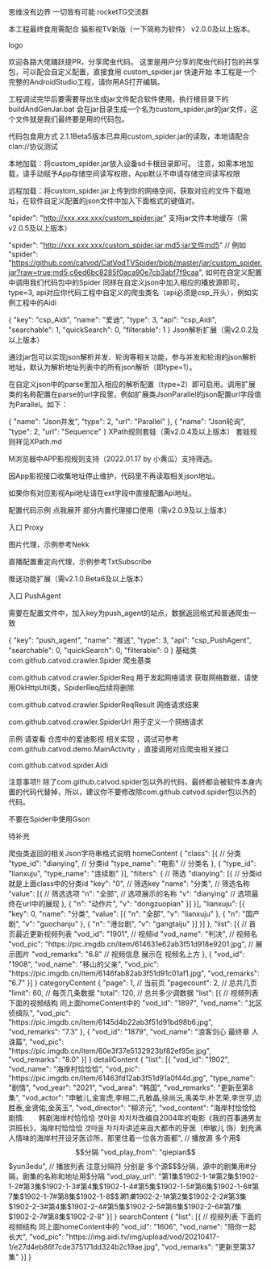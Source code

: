 思维没有边界 一切皆有可能
rocketTG交流群

本工程最终食用需配合 猫影视TV新版（一下简称为软件） v2.0.0及以上版本。

logo

欢迎各路大佬踊跃提PR，分享爬虫代码。
这里是用户分享的爬虫代码打包的共享包，可以配合自定义配置，直接食用 custom_spider.jar
快速开始
本工程是一个完整的AndroidStudio工程，请你用AS打开编辑。

工程调试完毕后要需要导出生成jar文件配合软件使用，执行根目录下的 buildAndGenJar.bat 会在jar目录生成一个名为custom_spider.jar的jar文件，这个文件就是我们最终要是用的代码包。

代码包食用方式
2.1.1Beta5版本已弃用custom_spider.jar的读取，本地请配合clan://协议测试

本地加载：将custom_spider.jar放入设备sd卡根目录即可。 注意，如需本地加载，请手动赋予App存储空间读写权限，App默认不申请存储空间读写权限

远程加载：将custom_spider.jar上传到你的网络空间，获取对应的文件下载地址，在软件自定义配置的json文件中加入下面格式的键值对。

"spider": "http://xxx.xxx.xxx/custom_spider.jar"
支持jar文件本地缓存（需v2.0.5及以上版本）

"spider": "http://xxx.xxx.xxx/custom_spider.jar;md5;jar文件md5"
// 例如
"spider": "https://github.com/catvod/CatVodTVSpider/blob/master/jar/custom_spider.jar?raw=true;md5;c6ed6bc8285f0aca90e7cb3abf7f9caa",
如何在自定义配置中调用我们代码包中的Spider
同样在自定义json中加入相应的播放源即可，type=3, api对应你代码工程中自定义的爬虫类名（api必须是csp_开头），例如实例工程中的Aidi

{
    "key": "csp_Aidi",
    "name": "爱迪",
    "type": 3,
    "api": "csp_Aidi",
    "searchable": 1,
    "quickSearch": 0,
    "filterable": 1
}
Json解析扩展（需v2.0.2及以上版本）

通过jar包可以实现json解析并发、轮询等相关功能，参与并发和轮询的json解析地址，默认为解析地址列表中的所有json解析（即type=1）。

在自定义json中的parse里加入相应的解析配置（type=2）即可启用。调用扩展类的名称配置在parse的url字段里，例如扩展类JsonParallel的json配置url字段值为Parallel。如下：

{
    "name": "Json并发",
    "type": 2,
    "url": "Parallel"
},
{
    "name": "Json轮询",
    "type": 2,
    "url": "Sequence"
}
XPath规则套娃（需v2.0.4及以上版本） 套娃规则祥见XPath.md

M浏览器中APP影视规则支持（2022.01.17 by 小黄瓜）支持筛选。

因App影视接口收集地址停止维护，代码里不再读取相关json地址。

如果你有对应影视Api地址请在ext字段中直接配置Api地址。

配置代码示例 点我展开
部分内置代理接口使用（需v2.0.9及以上版本）

入口 Proxy

图片代理，示例参考Nekk

直播配置重定向代理，示例参考TxtSubscribe

推送功能扩展（需v2.1.0.Beta6及以上版本）

入口 PushAgent

需要在配置文件中，加入key为push_agent的站点，数据返回格式和普通爬虫一致

{
  "key": "push_agent",
  "name": "推送",
  "type": 3,
  "api": "csp_PushAgent",
  "searchable": 0,
  "quickSearch": 0,
  "filterable": 0
}
基础类
com.github.catvod.crawler.Spider 爬虫基类

com.github.catvod.crawler.SpiderReq 用于发起网络请求 获取网络数据，请使用OkHttpUtil类，SpiderReq后续将删除

com.github.catvod.crawler.SpiderReqResult 网络请求结果

com.github.catvod.crawler.SpiderUrl 用于定义一个网络请求

示例
请查看 仓库中的爱迪影视 相关实现 ，调试可参考 com.github.catvod.demo.MainActivity ，直接调用对应爬虫相关接口

com.github.catvod.spider.Aidi

注意事项!!
除了com.github.catvod.spider包以外的代码，最终都会被软件本身内置的代码代替掉，所以，建议你不要修改除com.github.catvod.spider包以外的代码。

不要在Spider中使用Gson

待补充

爬虫类返回的相关Json字符串格式说明
homeContent
{
	"class": [{   // 分类
		"type_id": "dianying", // 分类id 
		"type_name": "电影" // 分类名
	}, {
		"type_id": "lianxuju",
		"type_name": "连续剧"
	}],
	"filters": { // 筛选
		"dianying": [{ // 分类id 就是上面class中的分类id
			"key": "0", // 筛选key
			"name": "分类", // 筛选名称
			"value": [{ // 筛选选项 
				"n": "全部", // 选项展示的名称
				"v": "dianying" // 选项最终在url中的展现
			}, {
				"n": "动作片",
				"v": "dongzuopian"
			}]
		}],
		"lianxuju": [{
			"key": 0,
			"name": "分类",
			"value": [{
				"n": "全部",
				"v": "lianxuju"
			}, {
				"n": "国产剧",
				"v": "guochanju"
			}, {
				"n": "港台剧",
				"v": "gangtaiju"
			}]
		}]
	},
	"list": [{ // 首页最近更新视频列表
		"vod_id": "1901", // 视频id
		"vod_name": "判决", // 视频名
		"vod_pic": "https:\/\/pic.imgdb.cn\/item\/614631e62ab3f51d918e9201.jpg", // 展示图片
		"vod_remarks": "6.8" // 视频信息 展示在 视频名上方
	}, {
		"vod_id": "1908",
		"vod_name": "移山的父亲",
		"vod_pic": "https:\/\/pic.imgdb.cn\/item\/6146fab82ab3f51d91c01af1.jpg",
		"vod_remarks": "6.7"
	}]
}
categoryContent
{
	"page": 1, // 当前页
	"pagecount": 2, // 总共几页
	"limit": 60, // 每页几条数据
	"total": 120, // 总共多少调数据
	"list": [{ // 视频列表 下面的视频结构 同上面homeContent中的
		"vod_id": "1897",
		"vod_name": "北区侦缉队",
		"vod_pic": "https:\/\/pic.imgdb.cn\/item\/6145d4b22ab3f51d91bd98b6.jpg",
		"vod_remarks": "7.3"
	}, {
		"vod_id": "1879",
		"vod_name": "浪客剑心 最终章 人诛篇",
		"vod_pic": "https:\/\/pic.imgdb.cn\/item\/60e3f37e5132923bf82ef95e.jpg",
		"vod_remarks": "8.0"
	}]
}
detailContent
{
	"list": [{
		"vod_id": "1902",
		"vod_name": "海岸村恰恰恰",
		"vod_pic": "https:\/\/pic.imgdb.cn\/item\/61463fd12ab3f51d91a0f44d.jpg",
		"type_name": "剧情",
		"vod_year": "2021",
		"vod_area": "韩国",
		"vod_remarks": "更新至第8集",
		"vod_actor": "申敏儿,金宣虎,李相二,孔敏晶,徐尚沅,禹美华,朴艺荣,李世亨,边胜泰,金贤佑,金英玉",
		"vod_director": "柳济元",
		"vod_content": "海岸村恰恰恰剧情:　　韩剧海岸村恰恰恰 갯마을 차차차改编自2004年的电影《我的百事通男友洪班长》，海岸村恰恰恰 갯마을 차차차讲述来自大都市的牙医（申敏儿 饰）到充满人情味的海岸村开设牙医诊所，那里住着一位各方面都",
        // 播放源 多个用$$$分隔
		"vod_play_from": "qiepian$$$yun3edu", 
        // 播放列表 注意分隔符 分别是 多个源$$$分隔，源中的剧集用#分隔，剧集的名称和地址用$分隔
		"vod_play_url": "第1集$1902-1-1#第2集$1902-1-2#第3集$1902-1-3#第4集$1902-1-4#第5集$1902-1-5#第6集$1902-1-6#第7集$1902-1-7#第8集$1902-1-8$$$第1集$1902-2-1#第2集$1902-2-2#第3集$1902-2-3#第4集$1902-2-4#第5集$1902-2-5#第6集$1902-2-6#第7集$1902-2-7#第8集$1902-2-8" 
	}]
}
searchContent
{
	"list": [{ // 视频列表 下面的视频结构 同上面homeContent中的
		"vod_id": "1606",
		"vod_name": "陪你一起长大",
		"vod_pic": "https:\/\/img.aidi.tv\/img\/upload\/vod\/20210417-1\/e27d4eb86f7cde375171dd324b2c19ae.jpg",
		"vod_remarks": "更新至第37集"
	}]
}